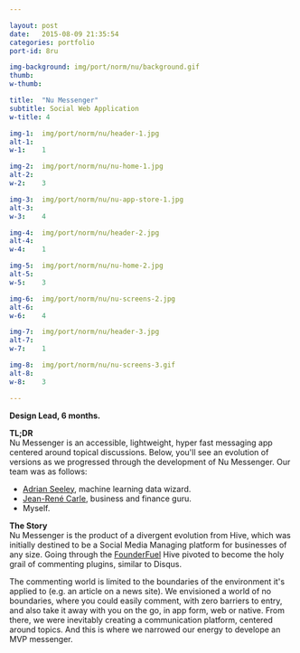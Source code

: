 ```yaml
---

layout: post
date:   2015-08-09 21:35:54
categories: portfolio
port-id: 8ru

img-background: img/port/norm/nu/background.gif
thumb:	
w-thumb:

title:  "Nu Messenger"
subtitle: Social Web Application
w-title: 4

img-1:	img/port/norm/nu/header-1.jpg
alt-1:	
w-1:	1

img-2:	img/port/norm/nu/nu-home-1.jpg
alt-2:	
w-2:	3

img-3:	img/port/norm/nu/nu-app-store-1.jpg
alt-3:	
w-3:	4

img-4:	img/port/norm/nu/header-2.jpg
alt-4:	
w-4:	1

img-5:	img/port/norm/nu/nu-home-2.jpg
alt-5:	
w-5:	3

img-6:	img/port/norm/nu/nu-screens-2.jpg
alt-6:	
w-6:	4

img-7:	img/port/norm/nu/header-3.jpg
alt-7:	
w-7:	1

img-8:	img/port/norm/nu/nu-screens-3.gif
alt-8:	
w-8:	3

---
```


<b>Design Lead, 6 months.</b>

<b>TL;DR</b><br>
Nu Messenger is an accessible, lightweight, hyper fast messaging app centered around topical discussions. Below, you'll see an evolution of versions as we progressed through the development of Nu Messenger. Our team was as follows:

- <a href="https://ca.linkedin.com/in/adrianseeley" target="_blank">Adrian Seeley</a>, machine learning data wizard.
- <a href="https://ca.linkedin.com/pub/jean-rené-carle-mossdorf/13/882/a10" target="_blank">Jean-René Carle</a>, business and finance guru.
- Myself. 

<b>The Story</b><br>
Nu Messenger is the product of a divergent evolution from Hive, which was initially destined to be a Social Media Managing platform for businesses of any size. Going through the <a href="http://founderfuel.com/en/" target="_blank">FounderFuel</a> Hive pivoted to become the holy grail of commenting plugins, similar to Disqus. 

The commenting world is limited to the boundaries of the environment it's applied to (e.g. an article on a news site). We envisioned a world of no boundaries, where you could easily comment, with zero barriers to entry, and also take it away with you on the go, in app form, web or native. From there, we were inevitably creating a communication platform, centered around topics. And this is where we narrowed our energy to develope an MVP messenger. 








